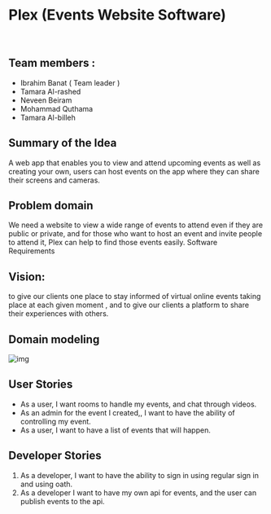 # Plex (Events Website Software)
​
## Team members : 
* Ibrahim Banat ( Team leader )
* Tamara Al-rashed 
* Neveen Beiram
* Mohammad Quthama
* Tamara Al-billeh
​
## Summary of the Idea 
A web app that enables you to view and attend upcoming events as well as creating your own, users can host events on the app where they can share their screens and cameras.
​
## Problem domain 
We need a website to view a wide range of events to attend even if they are public or private, and for those who want to host an event and invite people to attend it, Plex can help to find those events easily.
Software Requirements
​
## Vision: 
to give our clients one place to stay informed of virtual online events taking place at each given moment , and to give our clients a platform to share their experiences with others.


## Domain modeling 

![img](https://f.top4top.io/p_1987hx8x31.png)


## User Stories

- As a user, I want rooms to handle my events, and chat through videos.
- As an admin for the event I created,, I want to have the ability of controlling my event. 
- As a user, I want to have a list of events  that will happen.

## Developer Stories

1. As a developer, I want to have the ability to sign in using regular sign in and using oath.
2. As a developer I want to have my own api for events, and the user can publish events to the api.

